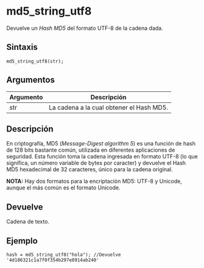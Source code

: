 # md5_string_utf8

Devuelve un _Hash MD5_ del formato UTF-8 de la cadena dada.

## Sintaxis

  
```gml  
md5_string_utf8(str);  
```  

## Argumentos

Argumento|Descripción|  
---|---|  
str|La cadena a la cual obtener el Hash MD5.|  

## Descripción

En criptografía, MD5 (_Message-Digest algorithm 5_) es una función de hash de 128 bits bastante común, utilizada en diferentes aplicaciones de seguridad. Esta función toma la cadena ingresada en formato UTF-8 (lo que significa, un número variable de bytes por caracter) y devuelve el Hash MD5 hexadecimal de 32 caracteres, único para la cadena original.  
  
**NOTA:** Hay dos formatos para la encriptación MD5: UTF-8 y Unicode, aunque el más común es el formato Unicode.

## Devuelve

Cadena de texto.

## Ejemplo

  
```gml  
hash = md5_string_utf8("hola"); //Devuelve '4d186321c1a7f0f354b297e8914ab240'  
```